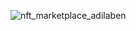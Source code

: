 ![nft_marketplace_adilaben](https://user-images.githubusercontent.com/82048235/205470490-7c7b96a6-c4cf-49a2-ad13-7c0eee657ff0.png)
